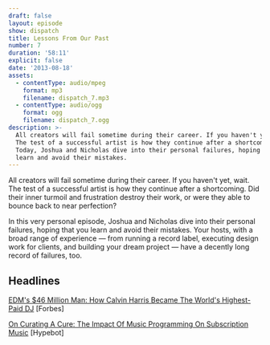 ```yaml
---
draft: false
layout: episode
show: dispatch
title: Lessons From Our Past
number: 7
duration: '58:11'
explicit: false
date: '2013-08-18'
assets:
  - contentType: audio/mpeg
    format: mp3
    filename: dispatch_7.mp3
  - contentType: audio/ogg
    format: ogg
    filename: dispatch_7.ogg
description: >-
  All creators will fail sometime during their career. If you haven't yet, wait.
  The test of a successful artist is how they continue after a shortcoming.
  Today, Joshua and Nicholas dive into their personal failures, hoping that you
  learn and avoid their mistakes.
---
```

All creators will fail sometime during their career. If you haven't yet, wait. The test of a successful artist is how they continue after a shortcoming. Did their inner turmoil and frustration destroy their work, or were they able to bounce back to near perfection?

In this very personal episode, Joshua and Nicholas dive into their personal failures, hoping that you learn and avoid their mistakes. Your hosts, with a broad range of experience &mdash; from running a record label, executing design work for clients, and building your dream project &mdash; have a decently long record of failures, too.

## Headlines

[EDM's $46 Million Man: How Calvin Harris Became The World's Highest-Paid DJ](http://www.forbes.com/sites/ryanmac/2013/08/14/edms-46-million-man-how-calvin-harris-became-the-worlds-highest-paid-dj) [Forbes]

[On Curating A Cure: The Impact Of Music Programming On Subscription Music](http://www.hypebot.com/hypebot/2013/08/curating-a-cure-the-impact-of-music-programming-on-the-success-of-the-subscription-music-model.html) [Hypebot]